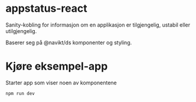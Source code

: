 # appstatus-react

Sanity-kobling for informasjon om en applikasjon er tilgjengelig, ustabil eller utilgjengelig.

Baserer seg på @navikt/ds komponenter og styling.

# Kjøre eksempel-app

Starter app som viser noen av komponentene

```
npm run dev
```
